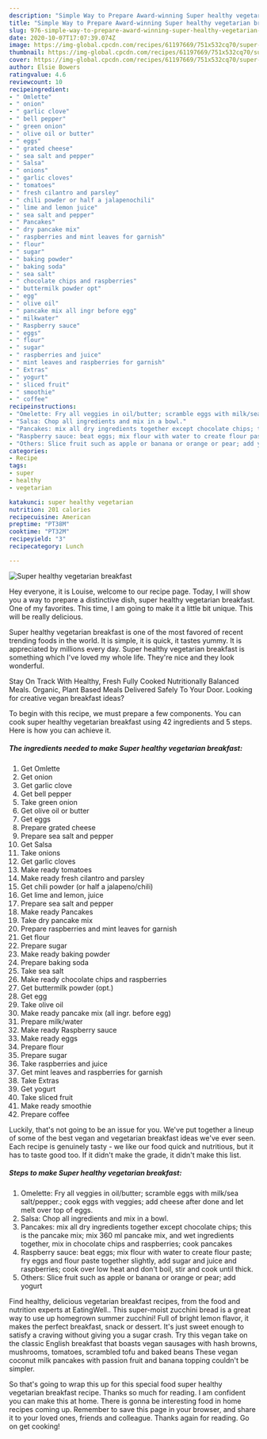 ```yaml
---
description: "Simple Way to Prepare Award-winning Super healthy vegetarian breakfast"
title: "Simple Way to Prepare Award-winning Super healthy vegetarian breakfast"
slug: 976-simple-way-to-prepare-award-winning-super-healthy-vegetarian-breakfast
date: 2020-10-07T17:07:39.074Z
image: https://img-global.cpcdn.com/recipes/61197669/751x532cq70/super-healthy-vegetarian-breakfast-recipe-main-photo.jpg
thumbnail: https://img-global.cpcdn.com/recipes/61197669/751x532cq70/super-healthy-vegetarian-breakfast-recipe-main-photo.jpg
cover: https://img-global.cpcdn.com/recipes/61197669/751x532cq70/super-healthy-vegetarian-breakfast-recipe-main-photo.jpg
author: Elsie Bowers
ratingvalue: 4.6
reviewcount: 10
recipeingredient:
- " Omlette"
- " onion"
- " garlic clove"
- " bell pepper"
- " green onion"
- " olive oil or butter"
- " eggs"
- " grated cheese"
- " sea salt and pepper"
- " Salsa"
- " onions"
- " garlic cloves"
- " tomatoes"
- " fresh cilantro and parsley"
- " chili powder or half a jalapenochili"
- " lime and lemon juice"
- " sea salt and pepper"
- " Pancakes"
- " dry pancake mix"
- " raspberries and mint leaves for garnish"
- " flour"
- " sugar"
- " baking powder"
- " baking soda"
- " sea salt"
- " chocolate chips and raspberries"
- " buttermilk powder opt"
- " egg"
- " olive oil"
- " pancake mix all ingr before egg"
- " milkwater"
- " Raspberry sauce"
- " eggs"
- " flour"
- " sugar"
- " raspberries and juice"
- " mint leaves and raspberries for garnish"
- " Extras"
- " yogurt"
- " sliced fruit"
- " smoothie"
- " coffee"
recipeinstructions:
- "Omelette: Fry all veggies in oil/butter; scramble eggs with milk/sea salt/pepper.; cook eggs with veggies; add cheese after done and let melt over top of eggs."
- "Salsa: Chop all ingredients and mix in a bowl."
- "Pancakes: mix all dry ingredients together except chocolate chips; this is the pancake mix; mix 360 ml pancake mix, and wet ingredients together, mix in chocolate chips and raspberries; cook pancakes"
- "Raspberry sauce: beat eggs; mix flour with water to create flour paste; fry eggs and flour paste together slightly, add sugar and juice and raspberries; cook over low heat and don&#39;t boil, stir and cook until thick."
- "Others: Slice fruit such as apple or banana or orange or pear; add yogurt"
categories:
- Recipe
tags:
- super
- healthy
- vegetarian

katakunci: super healthy vegetarian 
nutrition: 201 calories
recipecuisine: American
preptime: "PT38M"
cooktime: "PT32M"
recipeyield: "3"
recipecategory: Lunch

---
```



![Super healthy vegetarian breakfast](https://img-global.cpcdn.com/recipes/61197669/751x532cq70/super-healthy-vegetarian-breakfast-recipe-main-photo.jpg)

Hey everyone, it is Louise, welcome to our recipe page. Today, I will show you a way to prepare a distinctive dish, super healthy vegetarian breakfast. One of my favorites. This time, I am going to make it a little bit unique. This will be really delicious.

Super healthy vegetarian breakfast is one of the most favored of recent trending foods in the world. It is simple, it is quick, it tastes yummy. It is appreciated by millions every day. Super healthy vegetarian breakfast is something which I've loved my whole life. They're nice and they look wonderful.

Stay On Track With Healthy, Fresh Fully Cooked Nutritionally Balanced Meals. Organic, Plant Based Meals Delivered Safely To Your Door. Looking for creative vegan breakfast ideas?


To begin with this recipe, we must prepare a few components. You can cook super healthy vegetarian breakfast using 42 ingredients and 5 steps. Here is how you can achieve it.

<!--inarticleads1-->

##### The ingredients needed to make Super healthy vegetarian breakfast:

1. Get  Omlette
1. Get  onion
1. Get  garlic clove
1. Get  bell pepper
1. Take  green onion
1. Get  olive oil or butter
1. Get  eggs
1. Prepare  grated cheese
1. Prepare  sea salt and pepper
1. Get  Salsa
1. Take  onions
1. Get  garlic cloves
1. Make ready  tomatoes
1. Make ready  fresh cilantro and parsley
1. Get  chili powder (or half a jalapeno/chili)
1. Get  lime and lemon, juice
1. Prepare  sea salt and pepper
1. Make ready  Pancakes
1. Take  dry pancake mix
1. Prepare  raspberries and mint leaves for garnish
1. Get  flour
1. Prepare  sugar
1. Make ready  baking powder
1. Prepare  baking soda
1. Take  sea salt
1. Make ready  chocolate chips and raspberries
1. Get  buttermilk powder (opt.)
1. Get  egg
1. Take  olive oil
1. Make ready  pancake mix (all ingr. before egg)
1. Prepare  milk/water
1. Make ready  Raspberry sauce
1. Make ready  eggs
1. Prepare  flour
1. Prepare  sugar
1. Take  raspberries and juice
1. Get  mint leaves and raspberries for garnish
1. Take  Extras
1. Get  yogurt
1. Take  sliced fruit
1. Make ready  smoothie
1. Prepare  coffee


Luckily, that&#39;s not going to be an issue for you. We&#39;ve put together a lineup of some of the best vegan and vegetarian breakfast ideas we&#39;ve ever seen. Each recipe is genuinely tasty - we like our food quick and nutritious, but it has to taste good too. If it didn&#39;t make the grade, it didn&#39;t make this list. 

<!--inarticleads2-->

##### Steps to make Super healthy vegetarian breakfast:

1. Omelette: Fry all veggies in oil/butter; scramble eggs with milk/sea salt/pepper.; cook eggs with veggies; add cheese after done and let melt over top of eggs.
1. Salsa: Chop all ingredients and mix in a bowl.
1. Pancakes: mix all dry ingredients together except chocolate chips; this is the pancake mix; mix 360 ml pancake mix, and wet ingredients together, mix in chocolate chips and raspberries; cook pancakes
1. Raspberry sauce: beat eggs; mix flour with water to create flour paste; fry eggs and flour paste together slightly, add sugar and juice and raspberries; cook over low heat and don&#39;t boil, stir and cook until thick.
1. Others: Slice fruit such as apple or banana or orange or pear; add yogurt


Find healthy, delicious vegetarian breakfast recipes, from the food and nutrition experts at EatingWell.. This super-moist zucchini bread is a great way to use up homegrown summer zucchini! Full of bright lemon flavor, it makes the perfect breakfast, snack or dessert. It&#39;s just sweet enough to satisfy a craving without giving you a sugar crash. Try this vegan take on the classic English breakfast that boasts vegan sausages with hash browns, mushrooms, tomatoes, scrambled tofu and baked beans These vegan coconut milk pancakes with passion fruit and banana topping couldn&#39;t be simpler. 

So that's going to wrap this up for this special food super healthy vegetarian breakfast recipe. Thanks so much for reading. I am confident you can make this at home. There is gonna be interesting food in home recipes coming up. Remember to save this page in your browser, and share it to your loved ones, friends and colleague. Thanks again for reading. Go on get cooking!
